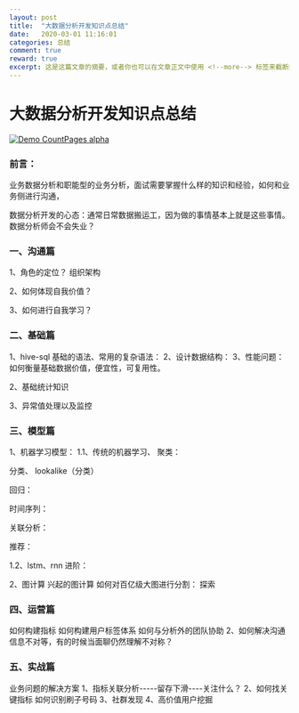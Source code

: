 ```yaml
---
layout: post
title:  "大数据分析开发知识点总结"
date:   2020-03-01 11:16:01
categories: 总结
comment: true
reward: true
excerpt: 这是这篇文章的摘要，或者你也可以在文章正文中使用 <!--more--> 标签来截断摘要。
---
```


# 大数据分析开发知识点总结

[![Demo CountPages alpha](https://share.gifyoutube.com/KzB6Gb.gif)](https://www.youtube.com/watch?v=c9TwBeWAj_U)



### 前言：

业务数据分析和职能型的业务分析，面试需要掌握什么样的知识和经验，如何和业务侧进行沟通，

数据分析开发的心态：通常日常数据搬运工，因为做的事情基本上就是这些事情。
数据分析师会不会失业？

### 一、沟通篇

1、角色的定位？
组织架构

2、如何体现自我价值？


3、如何进行自我学习？


###  二、基础篇

1、hive-sql
基础的语法、常用的复杂语法：
2、设计数据结构：
3、性能问题：如何衡量基础数据价值，便宜性，可复用性。


2、基础统计知识



3、异常值处理以及监控



### 三、模型篇

1、机器学习模型：
1.1、传统的机器学习、
聚类：


分类、
lookalike（分类）

回归：

时间序列：

关联分析：


推荐：

1.2、lstm、rnn
进阶：

2、图计算
兴起的图计算
如何对百亿级大图进行分割： 探索

###  四、运营篇

如何构建指标
如何构建用户标签体系
如何与分析外的团队协助
2、如何解决沟通信息不对等，有的时候当面聊仍然理解不对称？

### 五、实战篇

业务问题的解决方案
1、指标关联分析-----留存下滑----关注什么？
2、如何找关键指标
如何识别刷子号码
3、社群发现
4、高价值用户挖掘
